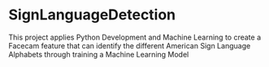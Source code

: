 # SignLanguageDetection
This project applies Python Development and Machine Learning to create a Facecam feature that can identify the different American Sign Language Alphabets through training a Machine Learning Model
